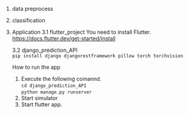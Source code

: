 1. data preprocess

2. classification

3. Application
   3.1 flutter_project
       You need to install Flutter.  
       https://docs.flutter.dev/get-started/install

   3.2 django_prediction_API  
     ```pip install django djangorestframework pillow torch torchvision```

   How to run the app  
   1. Execute the following comannd.  
      ```cd django_prediction_API```  
      ```python manage.py runserver```
   2. Start simulator
   3. Start flutter app.

